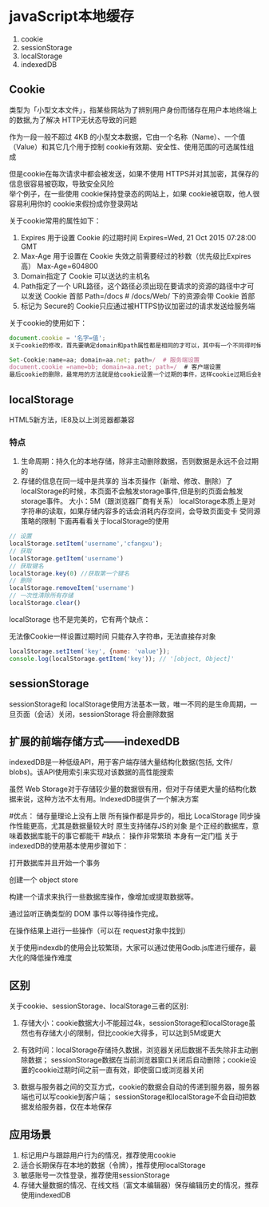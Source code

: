 # javaScript本地缓存

1. cookie 
2. sessionStorage
3. localStorage
4. indexedDB

## Cookie
类型为「小型文本文件」，指某些网站为了辨别用户身份而储存在用户本地终端上的数据,为了解决 HTTP无状态导致的问题   

作为一段一般不超过 4KB 的小型文本数据，它由一个名称（Name）、一个值（Value）和其它几个用于控制 cookie有效期、安全性、使用范围的可选属性组成  

但是cookie在每次请求中都会被发送，如果不使用 HTTPS并对其加密，其保存的信息很容易被窃取，导致安全风险  
举个例子，在一些使用 cookie保持登录态的网站上，如果 cookie被窃取，他人很容易利用你的 cookie来假扮成你登录网站

关于cookie常用的属性如下：

1. Expires 用于设置 Cookie 的过期时间
Expires=Wed, 21 Oct 2015 07:28:00 GMT  
2. Max-Age 用于设置在 Cookie 失效之前需要经过的秒数（优先级比Expires高）
Max-Age=604800  
3. Domain指定了 Cookie 可以送达的主机名
4. Path指定了一个 URL路径，这个路径必须出现在要请求的资源的路径中才可以发送 Cookie 首部
Path=/docs   # /docs/Web/ 下的资源会带 Cookie 首部  
5. 标记为 Secure的 Cookie只应通过被HTTPS协议加密过的请求发送给服务端


关于cookie的使用如下：
```js
document.cookie = '名字=值';
关于cookie的修改，首先要确定domain和path属性都是相同的才可以，其中有一个不同得时候都会创建出一个新的cookie

Set-Cookie:name=aa; domain=aa.net; path=/  # 服务端设置
document.cookie =name=bb; domain=aa.net; path=/  # 客户端设置
最后cookie的删除，最常用的方法就是给cookie设置一个过期的事件，这样cookie过期后会被浏览器删除
```

## localStorage
HTML5新方法，IE8及以上浏览器都兼容
### 特点
1. 生命周期：持久化的本地存储，除非主动删除数据，否则数据是永远不会过期的
2. 存储的信息在同一域中是共享的
当本页操作（新增、修改、删除）了localStorage的时候，本页面不会触发storage事件,但是别的页面会触发storage事件。
大小：5M（跟浏览器厂商有关系）
localStorage本质上是对字符串的读取，如果存储内容多的话会消耗内存空间，会导致页面变卡
受同源策略的限制
下面再看看关于localStorage的使用
```js
// 设置
localStorage.setItem('username','cfangxu');
// 获取
localStorage.getItem('username')
// 获取键名
localStorage.key(0) //获取第一个键名
// 删除
localStorage.removeItem('username')
// 一次性清除所有存储
localStorage.clear()
```
localStorage 也不是完美的，它有两个缺点：

无法像Cookie一样设置过期时间
只能存入字符串，无法直接存对象
```js
localStorage.setItem('key', {name: 'value'});
console.log(localStorage.getItem('key')); // '[object, Object]'
```

## sessionStorage
sessionStorage和 localStorage使用方法基本一致，唯一不同的是生命周期，一旦页面（会话）关闭，sessionStorage 将会删除数据

## 扩展的前端存储方式——indexedDB
indexedDB是一种低级API，用于客户端存储大量结构化数据(包括, 文件/ blobs)。该API使用索引来实现对该数据的高性能搜索

虽然 Web Storage对于存储较少量的数据很有用，但对于存储更大量的结构化数据来说，这种方法不太有用。IndexedDB提供了一个解决方案

#优点：
储存量理论上没有上限
所有操作都是异步的，相比 LocalStorage 同步操作性能更高，尤其是数据量较大时
原生支持储存JS的对象
是个正经的数据库，意味着数据库能干的事它都能干
#缺点：
操作非常繁琐
本身有一定门槛
关于indexedDB的使用基本使用步骤如下：

打开数据库并且开始一个事务

创建一个 object store

构建一个请求来执行一些数据库操作，像增加或提取数据等。

通过监听正确类型的 DOM 事件以等待操作完成。

在操作结果上进行一些操作（可以在 request对象中找到）

关于使用indexdb的使用会比较繁琐，大家可以通过使用Godb.js库进行缓存，最大化的降低操作难度

## 区别
关于cookie、sessionStorage、localStorage三者的区别: 

1. 存储大小：cookie数据大小不能超过4k，sessionStorage和localStorage虽然也有存储大小的限制，但比cookie大得多，可以达到5M或更大

2. 有效时间：localStorage存储持久数据，浏览器关闭后数据不丢失除非主动删除数据； sessionStorage数据在当前浏览器窗口关闭后自动删除；cookie设置的cookie过期时间之前一直有效，即使窗口或浏览器关闭

3. 数据与服务器之间的交互方式，cookie的数据会自动的传递到服务器，服务器端也可以写cookie到客户端； sessionStorage和localStorage不会自动把数据发给服务器，仅在本地保存

## 应用场景
1. 标记用户与跟踪用户行为的情况，推荐使用cookie
2. 适合长期保存在本地的数据（令牌），推荐使用localStorage
3. 敏感账号一次性登录，推荐使用sessionStorage
4. 存储大量数据的情况、在线文档（富文本编辑器）保存编辑历史的情况，推荐使用indexedDB